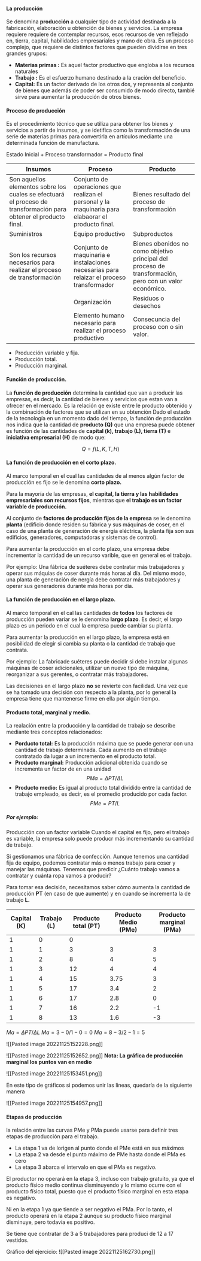 #### La producción

Se denomina **producción** a cualquier tipo de actividad destinada a la fabricación, elaboración u obtención de bienes y servicios.
La empresa requiere requiere de contemplar recursos, esos recursos de ven reflejado en, tierra, capital, habilidades empresariales y mano de obra.
Es un proceso complejo, que requiere de distintos factores que pueden dividirse en tres grandes grupos:

- **Materias primas :** Es aquel factor productivo que engloba a los recursos naturales
- **Trabajo :** Es el esfuerzo humano destinado a la cración del beneficio.
- **Capital:** Es un factor derivado de los otros dos, y representa al conjunto de bienes que además de poder ser consumido de modo directo, tambié sirve para aumentar la producción de otros bienes.

#### Proceso de producción
Es el procedimiento técnico que se utiliza para obtener los bienes y servicios a partir de insumos, y se idetifica como la transformación de una serie de materias primas para convertirla en artículos mediante una determinada función de manufactura.

Estado Inicial + Proceso transformador = Producto final

| Insumos| Proceso| Producto|
|--|--|--|
|Son aquellos elementos sobre los cuales se efectuará el proceso de transformación para obtener el producto final.| Conjunto de operaciones que realizan el personal y la maquinaria para elabaorar el producto final. | Bienes resultado del proceso de transformación|
| Suministros| Equipo productivo|Subproductos|
| Son los recursos necesarios para realizar el proceso de transformación|Conjunto de maquinaria e instalaciones necesarias para relaizar el proceso transformador| Bienes obenidos no como objetivo principal del proceso de transformación, pero con un valor económico.|
| |Organización| Residuos o desechos|
| |Elemento humano necesario para realizar el proceso productivo| Consecuncia del proceso con o sin valor.|

- Producción variable y fija.
- Producción total.
- Producción marginal.

#### Función de producción.
La **función de producción** determina la cantidad que van a producir las empresas, es decir, la cantidad de bienes y servicios que estan van a ofrecer en el mercado.
Es la relación qe existe entre le producto obtenido y la combinación de factores que se utilizan en su obtención
Dado el estado de la tecnología en un momento dado del tiempo, la función de producción nos indica que la cantidad de **producto (Q)** que una empresa puede obtener es función de las cantidades de **capital (k), trabajo (L), tierra (T)** e **iniciativa empresarial (H)** de modo que: 

$$Q = f(L, K, T, H)$$

#### La función de producción en el corto plazo.
Al marco temporal en el cual las cantidades de al menos algún factor de producción es fijo se le denomina **corto plazo.**

Para la mayoría de las empresas, **el capital, la tierra y las habilidades empresariales son recursos fijos**, mientras que **el trabajo es un factor variable de producción.**

Al conjunto de **factores de producción fijos de la empresa** se le denomina **planta** (edificio donde residen su fábrica y sus máquinas de coser, en el caso de una planta de generación de energía eléctrica, la planta fija son sus edificios, generadores, computadoras y sistemas de control).

Para aumentar la producción en el corto plazo, una empresa debe incrementar la cantidad de un recurso varible, que en general es el trabajo.

Por ejemplo:
Una fábrica de suéteres debe contratar más trabajadores y operar sus máquias de coser durante más horas al día. Del mismo modo, una planta de generación de nergía debe contratar más trabajadores y operar sus generadores durante más horas por día.

#### La función de producción en el largo plazo.

Al marco temporal en el cal las cantidades de **todos** los factores de producción pueden variar se le denomina **largo plazo**. Es decir, el largo plazo es un periodo en el cual la empresa puede cambiar su planta.

Para aumentar la producción en el largo plazo, la empresa está en posibilidad de elegir si cambia su planta o la cantidad de trabajo que contrata. 

Por ejemplo:
La fabricade suéteres puede decidir si debe instalar algunas máquinas de coser adicionales, utilizar un nuevo tipo de máquina, reorganizar a sus gerentes, o contratar más trabajadores.

Las decisiones en el largo plazo **no** se revierte con facilidad. Una vez que se ha tomado una decisión con respecto a la planta, por lo general la empresa tiene que mantenerse firme en ella por algún tiempo.

#### Producto total, marginal y medio.
La realación entre la producción y la cantidad de trabajo se describe mediante tres conceptos relacionados:
- **Porducto total:** Es la producción máxima que se puede generar con una cantidad de trabajo determinada. Cada aumento en el trabajo contratado da lugar a un incremento en el producto total.
- **Producto marginal:** Producción adicional obtenida cuando se incrementa un factor de en una unidad
$$PMa = \Delta PT / \Delta L$$
- **Producto medio:** Es igual al producto total dividido entre la cantidad de trabajo empleado, es decir, es el promedio producido por cada factor.
$$PMe = PT / L$$

##### Por ejemplo:
Producción con un factor variable
Cuando el capital es fijo, pero el trabajo es variable, la empresa solo puede producr más incrementando su cantidad de trabajo.

Si gestionamos una fábrica de confección. Aunque tenemos una cantidad fija de equipo, podemos contratar más o menos trabajo para coser y manejar las máquinas. Tenemos que predicir ¿Cuánto trabajo vamos a contratar y cuánta ropa vamos a producir?

Para tomar esa decisión, necesitamos saber cómo aumenta la cantidad de producción **PT** (en caso de que aumente) y en cuando se incrementa la de trabajo **L.**

|Capital (K)|Trabajo (L) | Producto total (PT) | Producto Medio (PMe) | Producto marginal (PMa)|
|--|--|--|--|--|
|1|0|0|||
|1|1|3|3|3|
|1|2|8|4|5|
|1|3|12|4|4|
|1|4|15|3.75|3|
|1|5|17|3.4|2|
|1|6|17|2.8|0|
|1|7|16|2.2|-1|
|1|8|13|1.6|-3|

$Ma = \Delta PT / \Delta L$
$Ma = 3-0 / 1-0 = 0$
$Ma = 8-3 / 2-1 = 5$


![[Pasted image 20221125152228.png]]

![[Pasted image 20221125152652.png]]
**Nota: La gráfica de producción marginal los puntos van en medio**

![[Pasted image 20221125153451.png]]


En este típo de gráficos si podemos unir las lineas, quedaría de la siguiente manera

![[Pasted image 20221125154957.png]]

#### Etapas de producción
la relación entre las curvas PMe y PMa puede usarse para definir tres etapas de producción para el trabajo.
- La etapa 1 va de lorigen al punto donde el PMe está en sus máximos
- La etapa 2 va desde el punto máximo de PMe hasta donde el PMa es cero
- La etapa 3 abarca el intervalo en que el PMa es negativo.

El productor no operará en la etapa 3, incluso con trabajo gratuito, ya que el producto físico medio continua disminuyendo y lo mismo ocurre con el producto físico total, puesto que el producto físico marginal en esta etapa es negativo.

Ni en la etapa 1 ya que tiende a ser negativo el PMa.
Por lo tanto, el producto operará en la etapa 2 aunque su producto físico marginal disminuye, pero todavía es positivo.

Se tiene que contratar de 3 a 5 trabajadores para produci de 12 a 17 vestidos.

Gráfico del ejercicio:
![[Pasted image 20221125162730.png]]

